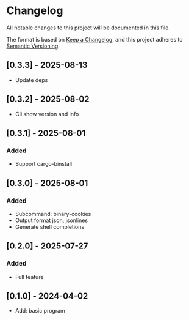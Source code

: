 # Changelog

All notable changes to this project will be documented in this file.

The format is based on [Keep a Changelog](https://keepachangelog.com/en/1.1.0/),
and this project adheres to [Semantic Versioning](https://semver.org/spec/v2.0.0.html).

## [0.3.3] - 2025-08-13

- Update deps

## [0.3.2] - 2025-08-02

- Cli show version and info

## [0.3.1] - 2025-08-01

### Added

- Support cargo-binstall

## [0.3.0] - 2025-08-01

### Added

- Subcommand: binary-cookies
- Output format json, jsonlines
- Generate shell completions

## [0.2.0] - 2025-07-27

### Added

- Full feature

## [0.1.0] - 2024-04-02

- Add: basic program
